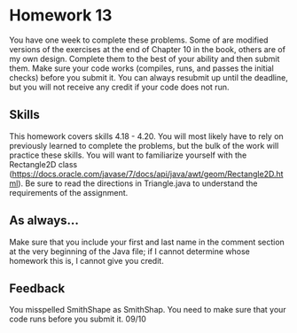 <!-- Marcus Rose -->

# Homework 13

You have one week to complete these problems. Some of are modified versions of the exercises at the end of Chapter 10 in the book, others are of my own design. Complete them to the best of your ability and then submit them. Make sure your code works (compiles, runs, and passes the initial checks) before you submit it. You can always resubmit up until the deadline, but you will not receive any credit if your code does not run.

## Skills

This homework covers skills 4.18 - 4.20. You will most likely have to rely on previously learned to complete the problems, but the bulk of the work will practice these skills. You will want to familiarize yourself with the Rectangle2D class (https://docs.oracle.com/javase/7/docs/api/java/awt/geom/Rectangle2D.html). Be sure to read the directions in Triangle.java to understand the requirements of the assignment.

## As always...
Make sure that you include your first and last name in the comment section at the very beginning of the Java file; if I cannot determine whose homework this is, I cannot give you credit.

## Feedback
You misspelled SmithShape as SmithShap. You need to make sure that your code runs before you submit it.
09/10
